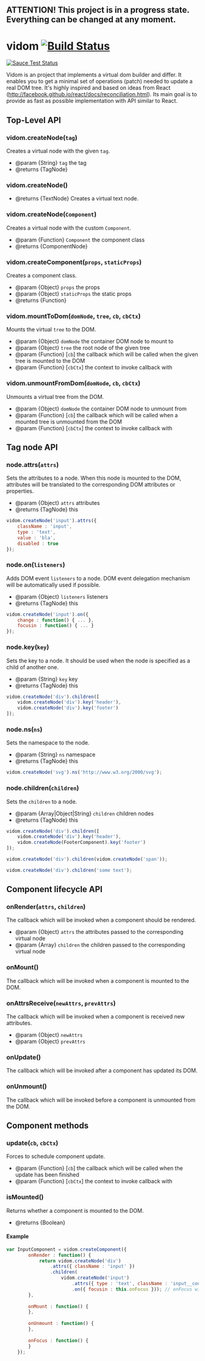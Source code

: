 ## ATTENTION! This project is in a progress state. Everything can be changed at any moment.

# vidom [![Build Status](https://secure.travis-ci.org/dfilatov/vidom.png)](http://travis-ci.org/dfilatov/vidom)
[![Sauce Test Status](https://saucelabs.com/browser-matrix/dfilatov81.svg)](https://saucelabs.com/u/dfilatov81)

Vidom is an project that implements a virtual dom builder and differ. It enables you to get a minimal set of operations (patch) needed to update a real DOM tree. It's highly inspired and based on ideas from React (http://facebook.github.io/react/docs/reconciliation.html). Its main goal is to provide as fast as possible implementation with API similar to React.

## Top-Level API

### vidom.createNode(`tag`)
Creates a virtual node with the given `tag`.
* @param {String} `tag` the tag
* @returns {TagNode}

### vidom.createNode()
* @returns {TextNode}
Creates a virtual text node.

### vidom.createNode(`Component`)
Creates a virtual node with the custom `Component`.
* @param {Function} `Component` the component class 
* @returns {ComponentNode}

### vidom.createComponent(`props`, `staticProps`)
Creates a component class.
* @param {Object} `props` the props
* @param {Object} `staticProps` the static props
* @returns {Function}

### vidom.mountToDom(`domNode`, `tree`, `cb`, `cbCtx`)
Mounts the virtual `tree` to the DOM.
 * @param {Object} `domNode` the container DOM node to mount to
 * @param {Object} `tree` the root node of the given tree
 * @param {Function} [`cb`] the callback which will be called when the given tree is mounted to the DOM
 * @param {Function} [`cbСtx`] the context to invoke callback with

### vidom.unmountFromDom(`domNode`, `cb`, `cbCtx`)
Unmounts a virtual tree from the DOM.
 * @param {Object} `domNode` the container DOM node to unmount from
 * @param {Function} [`cb`] the callback which will be called when a mounted tree is unmounted from the DOM
 * @param {Function} [`cbСtx`] the context to invoke callback with
 
## Tag node API

### node.attrs(`attrs`)
Sets the attributes to a node. When this node is mounted to the DOM, attributes will be translated to the corresponding DOM attributes or properties.
* @param {Object} `attrs` attributes
* @returns {TagNode} this
```js
vidom.createNode('input').attrs({
    className : 'input',
    type : 'text',
    value : 'bla',
    disabled : true
});
```

### node.on(`listeners`)
Adds DOM event `listeners` to a node. DOM event delegation mechanism will be automatically used if possible.
* @param {Object} `listeners` listeners
* @returns {TagNode} this
```js
vidom.createNode('input').on({
    change : function() { ... },
    focusin : function() { ... }
});
```
### node.key(`key`)
Sets the key to a node. It should be used when the node is specified as a child of another one.
* @param {String} `key` key
* @returns {TagNode} this
```js
vidom.createNode('div').children([
    vidom.createNode('div').key('header'),
    vidom.createNode('div').key('footer')
]);
```

### node.ns(`ns`)
Sets the namespace to the node.
* @param {String} `ns` namespace
* @returns {TagNode} this
```js
vidom.createNode('svg').ns('http://www.w3.org/2000/svg');
```

### node.children(`children`)
Sets the `children` to a node.
* @param {Array|Object|String} `children` children nodes
* @returns {TagNode} this
```js
vidom.createNode('div').children([
    vidom.createNode('div').key('header'),
    vidom.createNode(FooterComponent).key('footer')
]);

vidom.createNode('div').children(vidom.createNode('span'));

vidom.createNode('div').children('some text');
```

## Component lifecycle API

### onRender(`attrs`, `children`)
The callback which will be invoked when a component should be rendered.
* @param {Object} `attrs` the attributes passed to the corresponding virtual node
* @param {Array} `children` the children passed to the corresponding virtual node 

### onMount()
The callback which will be invoked when a component is mounted to the DOM.

### onAttrsReceive(`newAttrs`, `prevAttrs`)
The callback which will be invoked when a component is received new attributes.
* @param {Object} `newAttrs`
* @param {Object} `prevAttrs`

### onUpdate()
The callback which will be invoked after a component has updated its DOM.

### onUnmount()
The callback which will be invoked before a component is unmounted from the DOM.

## Component methods

### update(`cb`, `cbCtx`)
Forces to schedule component update.
* @param {Function} [`cb`] the callback which will be called when the update has been finished
* @param {Function} [`cbСtx`] the context to invoke callback with

### isMounted()
Returns whether a component is mounted to the DOM.
* @returns {Boolean} 

#### Example
```js
var InputComponent = vidom.createComponent({
        onRender : function() {
            return vidom.createNode('div')
                .attrs({ className : 'input' })
                .children(
                    vidom.createNode('input')
                        .attrs({ type : 'text', className : 'input__control' })
                        .on({ focusin : this.onFocus })); // onFocus will be invoked in a current component context
        },
        
        onMount : function() {
        },
        
        onUnmount : function() {
        },
        
        onFocus : function() {
        }
    });
```
